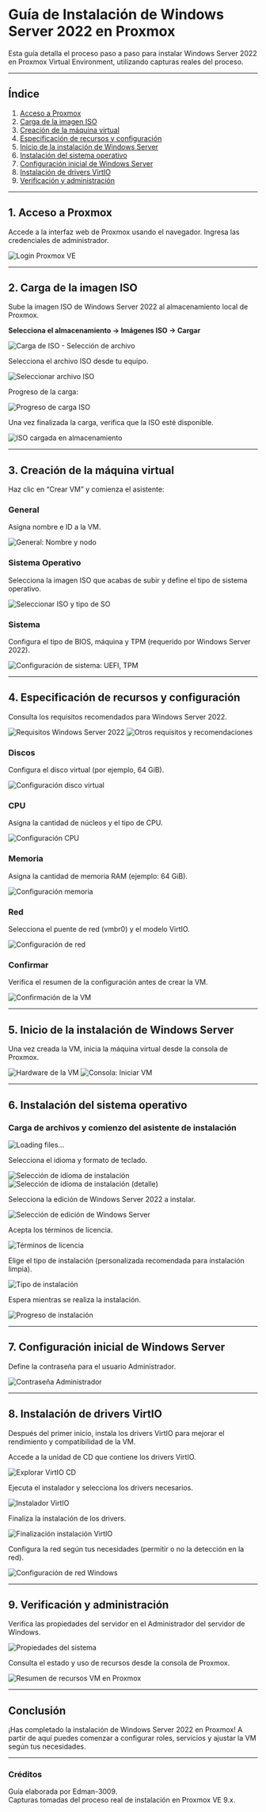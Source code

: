 # Guía de Instalación de Windows Server 2022 en Proxmox

Esta guía detalla el proceso paso a paso para instalar Windows Server 2022 en Proxmox Virtual Environment, utilizando capturas reales del proceso.

---

## Índice

1. [Acceso a Proxmox](#1-acceso-a-proxmox)
2. [Carga de la imagen ISO](#2-carga-de-la-imagen-iso)
3. [Creación de la máquina virtual](#3-creación-de-la-máquina-virtual)
4. [Especificación de recursos y configuración](#4-especificacion-de-recursos-y-configuracion)
5. [Inicio de la instalación de Windows Server](#5-inicio-de-la-instalacion-de-windows-server)
6. [Instalación del sistema operativo](#6-instalacion-del-sistema-operativo)
7. [Configuración inicial de Windows Server](#7-configuracion-inicial-de-windows-server)
8. [Instalación de drivers VirtIO](#8-instalacion-de-drivers-virtio)
9. [Verificación y administración](#9-verificacion-y-administracion)

---

## 1. Acceso a Proxmox

Accede a la interfaz web de Proxmox usando el navegador. Ingresa las credenciales de administrador.

![Login Proxmox VE](1.png)

---

## 2. Carga de la imagen ISO

Sube la imagen ISO de Windows Server 2022 al almacenamiento local de Proxmox.

**Selecciona el almacenamiento → Imágenes ISO → Cargar**

![Carga de ISO - Selección de archivo](5.png)

Selecciona el archivo ISO desde tu equipo.

![Seleccionar archivo ISO](6.png)

Progreso de la carga:

![Progreso de carga ISO](7.png)

Una vez finalizada la carga, verifica que la ISO esté disponible.

![ISO cargada en almacenamiento](8.png)

---

## 3. Creación de la máquina virtual

Haz clic en “Crear VM” y comienza el asistente:

### General

Asigna nombre e ID a la VM.

![General: Nombre y nodo](9.png)

### Sistema Operativo

Selecciona la imagen ISO que acabas de subir y define el tipo de sistema operativo.

![Seleccionar ISO y tipo de SO](10.png)

### Sistema

Configura el tipo de BIOS, máquina y TPM (requerido por Windows Server 2022).

![Configuración de sistema: UEFI, TPM](11.png)

---

## 4. Especificación de recursos y configuración

Consulta los requisitos recomendados para Windows Server 2022.

![Requisitos Windows Server 2022](12.png)
![Otros requisitos y recomendaciones](13.png)

### Discos

Configura el disco virtual (por ejemplo, 64 GiB).

![Configuración disco virtual](14.png)

### CPU

Asigna la cantidad de núcleos y el tipo de CPU.

![Configuración CPU](15.png)

### Memoria

Asigna la cantidad de memoria RAM (ejemplo: 64 GiB).

![Configuración memoria](16.png)

### Red

Selecciona el puente de red (vmbr0) y el modelo VirtIO.

![Configuración de red](17.png)

### Confirmar

Verifica el resumen de la configuración antes de crear la VM.

![Confirmación de la VM](18.png)

---

## 5. Inicio de la instalación de Windows Server

Una vez creada la VM, inicia la máquina virtual desde la consola de Proxmox.

![Hardware de la VM](19.png)
![Consola: Iniciar VM](20.png)

---

## 6. Instalación del sistema operativo

### Carga de archivos y comienzo del asistente de instalación

![Loading files...](21.png)

Selecciona el idioma y formato de teclado.

![Selección de idioma de instalación](22.png)
![Selección de idioma de instalación (detalle)](24.png)

Selecciona la edición de Windows Server 2022 a instalar.

![Selección de edición de Windows Server](25.png)

Acepta los términos de licencia.

![Términos de licencia](26.png)

Elige el tipo de instalación (personalizada recomendada para instalación limpia).

![Tipo de instalación](27.png)

Espera mientras se realiza la instalación.

![Progreso de instalación](28.png)

---

## 7. Configuración inicial de Windows Server

Define la contraseña para el usuario Administrador.

![Contraseña Administrador](29.png)

---

## 8. Instalación de drivers VirtIO

Después del primer inicio, instala los drivers VirtIO para mejorar el rendimiento y compatibilidad de la VM.

Accede a la unidad de CD que contiene los drivers VirtIO.

![Explorar VirtIO CD](31.png)

Ejecuta el instalador y selecciona los drivers necesarios.

![Instalador VirtIO](32.png)

Finaliza la instalación de los drivers.

![Finalización instalación VirtIO](33.png)

Configura la red según tus necesidades (permitir o no la detección en la red).

![Configuración de red Windows](33.png)

---

## 9. Verificación y administración

Verifica las propiedades del servidor en el Administrador del servidor de Windows.

![Propiedades del sistema](34.png)

Consulta el estado y uso de recursos desde la consola de Proxmox.

![Resumen de recursos VM en Proxmox](35.png)

---

## Conclusión

¡Has completado la instalación de Windows Server 2022 en Proxmox! A partir de aquí puedes comenzar a configurar roles, servicios y ajustar la VM según tus necesidades.

---

### Créditos

Guía elaborada por Edman-3009.  
Capturas tomadas del proceso real de instalación en Proxmox VE 9.x.
